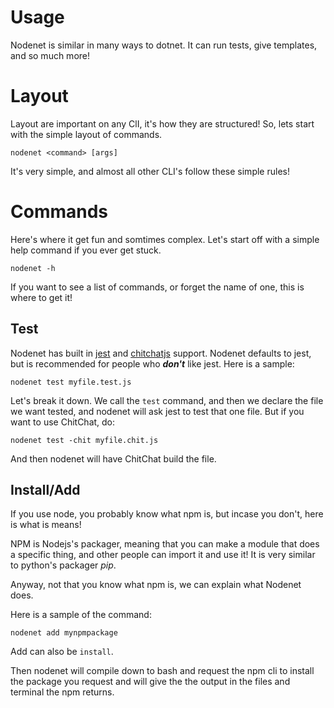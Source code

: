 # Usage

Nodenet is similar in many ways to dotnet. It can run tests, give templates, and so much more!

# Layout

Layout are important on any ClI, it's how they are structured! So, lets start with the simple layout of commands.

``` shell
nodenet <command> [args]
```
It's very simple, and almost all other CLI's follow these simple rules!

# Commands

Here's where it get fun and somtimes complex. Let's start off with a simple help command if you ever get stuck.

``` shell
nodenet -h
```
If you want to see a list of commands, or forget the name of one, this is where to get it!

## Test 
Nodenet has built in [jest](https://jestjs.io) and [chitchatjs](https://github.com/darkdarcool/ChitChat) support. Nodenet defaults to jest, but is recommended for people who ***don't*** like jest. Here is a sample:

``` shell
nodenet test myfile.test.js
```
Let's break it down. We call the `test` command, and then we declare the file we want tested, and nodenet will ask jest to test that one file. But if you want to use ChitChat, do:

```
nodenet test -chit myfile.chit.js
```
And then nodenet will have ChitChat build the file.

## Install/Add

If you use node, you probably know what npm is, but incase you don't, here is what is means! 

NPM is Nodejs's packager, meaning that you can make a module that does a specific thing, and other people can import it and use it! It is very similar to python's packager _pip_. 

Anyway, not that you know what npm is, we can explain what Nodenet does.

Here is a sample of the command:
``` shell
nodenet add mynpmpackage
```
Add can also be `install`.

Then nodenet will compile down to bash and request the npm cli to install the package you request and will give the the output in the files and terminal the npm returns.